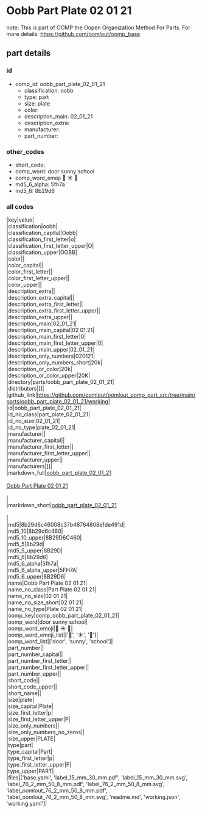 # Oobb Part Plate 02 01 21  

note: This is part of OOMP the Oopen Organization Method For Parts. For more details: https://github.com/oomlout/oomp_base

##  part details





### id
* oomp_id: oobb_part_plate_02_01_21
  * classification: oobb
  * type: part
  * size: plate
  * color: 
  * description_main: 02_01_21
  * description_extra: 
  * manufacturer: 
  * part_number: 

### other_codes
* short_code: 
* oomp_word: door sunny school
* oomp_word_emoji :door: :sunny: :school:
* md5_6_alpha: 5fh7a
* md5_6: 8b29d6

### all codes 
|key|value|  
|classification|oobb|  
|classification_capital|Oobb|  
|classification_first_letter|o|  
|classification_first_letter_upper|O|  
|classification_upper|OOBB|  
|color||  
|color_capital||  
|color_first_letter||  
|color_first_letter_upper||  
|color_upper||  
|description_extra||  
|description_extra_capital||  
|description_extra_first_letter||  
|description_extra_first_letter_upper||  
|description_extra_upper||  
|description_main|02_01_21|  
|description_main_capital|02 01.21|  
|description_main_first_letter|0|  
|description_main_first_letter_upper|0|  
|description_main_upper|02_01_21|  
|description_only_numbers|020121|  
|description_only_numbers_short|20k|  
|description_or_color|20k|  
|description_or_color_upper|20K|  
|directory|parts/oobb_part_plate_02_01_21|  
|distributors|[]|  
|github_link|https://github.com/oomlout/oomlout_oomp_part_src/tree/main/parts/oobb_part_plate_02_01_21/working|  
|id|oobb_part_plate_02_01_21|  
|id_no_class|part_plate_02_01_21|  
|id_no_size|02_01_21|  
|id_no_type|plate_02_01_21|  
|manufacturer||  
|manufacturer_capital||  
|manufacturer_first_letter||  
|manufacturer_first_letter_upper||  
|manufacturer_upper||  
|manufacturers|[]|  
|markdown_full|[oobb_part_plate_02_01_21](https://github.com/oomlout/oomlout_oomp_part_src/tree/main/parts/oobb_part_plate_02_01_21/working)<br>[](https://github.com/oomlout/oomlout_oomp_part_src/tree/main/parts/oobb_part_plate_02_01_21/working)<br>[Oobb Part Plate 02 01 21](https://github.com/oomlout/oomlout_oomp_part_src/tree/main/parts/oobb_part_plate_02_01_21/working)<br><br>|  
|markdown_short|[oobb_part_plate_02_01_21](https://github.com/oomlout/oomlout_oomp_part_src/tree/main/parts/oobb_part_plate_02_01_21/working)<br><br>|  
|md5|8b29d6c46008c37b48764808e1de491d|  
|md5_10|8b29d6c460|  
|md5_10_upper|8B29D6C460|  
|md5_5|8b29d|  
|md5_5_upper|8B29D|  
|md5_6|8b29d6|  
|md5_6_alpha|5fh7a|  
|md5_6_alpha_upper|5FH7A|  
|md5_6_upper|8B29D6|  
|name|Oobb Part Plate 02 01 21|  
|name_no_class|Part Plate 02 01 21|  
|name_no_size|02 01 21|  
|name_no_size_short|02 01 21|  
|name_no_type|Plate 02 01 21|  
|oomp_key|oomp_oobb_part_plate_02_01_21|  
|oomp_word|door sunny school|  
|oomp_word_emoji|:door: :sunny: :school:|  
|oomp_word_emoji_list|[':door:', ':sunny:', ':school:']|  
|oomp_word_list|['door', 'sunny', 'school']|  
|part_number||  
|part_number_capital||  
|part_number_first_letter||  
|part_number_first_letter_upper||  
|part_number_upper||  
|short_code||  
|short_code_upper||  
|short_name||  
|size|plate|  
|size_capital|Plate|  
|size_first_letter|p|  
|size_first_letter_upper|P|  
|size_only_numbers||  
|size_only_numbers_no_zeros||  
|size_upper|PLATE|  
|type|part|  
|type_capital|Part|  
|type_first_letter|p|  
|type_first_letter_upper|P|  
|type_upper|PART|  
|files|['base.yaml', 'label_15_mm_30_mm.pdf', 'label_15_mm_30_mm.svg', 'label_76_2_mm_50_8_mm.pdf', 'label_76_2_mm_50_8_mm.svg', 'label_oomlout_76_2_mm_50_8_mm.pdf', 'label_oomlout_76_2_mm_50_8_mm.svg', 'readme.md', 'working.json', 'working.yaml']|  
